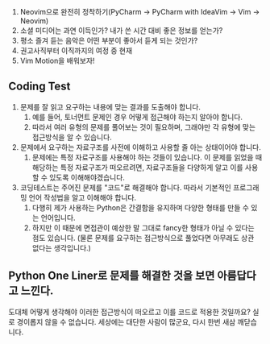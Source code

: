 1. Neovim으로 완전히 정착하기(PyCharm -> PyCharm with IdeaVim -> Vim -> Neovim)
2. 소셜 미디어는 과연 이득인가? 내가 쓴 시간 대비 좋은 정보를 얻는가?
3. 평소 즐겨 듣는 음악은 어떤 부분이 좋아서 듣게 되는 것인가?
4. 권고사직부터 이직까지의 여정 중 현재
5. Vim Motion을 배워보자!


## Coding Test
1. 문제를 잘 읽고 요구하는 내용에 맞는 결과를 도출해야 합니다.
	1. 예를 들어, 토너먼트 문제인 경우 어떻게 접근해야 하는지 알아야 합니다.
	2. 따라서 여러 유형의 문제를 풀어보는 것이 필요하며, 그래야만 각 유형에 맞는 접근방식을 알 수 있습니다.
2. 문제에서 요구하는 자료구조를 사전에 이해하고 사용할 줄 아는 상태이어야 합니다.
	1. 문제에는 특정 자료구조를 사용해야 하는 것들이 있습니다. 이 문제를 읽었을 때 해당하는 특정 자료구조가 떠오르려면, 자료구조들을 다양하게 알고 이를 사용할 수 있도록 이해해야겠습니다.
3. 코딩테스트는 주어진 문제를 "코드"로 해결해야 합니다. 따라서 기본적인 프로그래밍 언어 작성법을 알고 이해해야 합니다.
	1. 다행히 제가 사용하는 Python은 간결함을 유지하며 다양한 형태를 만들 수 있는 언어입니다. 
	2. 하지만 이 때문에 면접관이 예상한 말 그대로 fancy한 형태가 아닐 수 있다는 점도 있습니다. (물론 문제를 요구하는 접근방식으로 풀었다면 아무래도 상관 없다는 생각입니다.)

## Python One Liner로 문제를 해결한 것을 보면 아름답다고 느낀다.
도대체 어떻게 생각해야 이러한 접근방식이 떠오르고 이를 코드로 적용한 것일까요? 실로 경이롭지 않을 수 없습니다. 세상에는 대단한 사람이 많군요, 다시 한번 새삼 깨닫습니다.